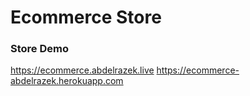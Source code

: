 # Ecommerce Store

### Store Demo

https://ecommerce.abdelrazek.live
https://ecommerce-abdelrazek.herokuapp.com
